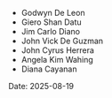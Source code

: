 - Godwyn De Leon  
- Giero Shan Datu  
- Jim Carlo Diano  
- John Vick De Guzman  
- John Cyrus Herrera  
- Angela Kim Wahing  
- Diana Cayanan

Date: 2025-08-19  
